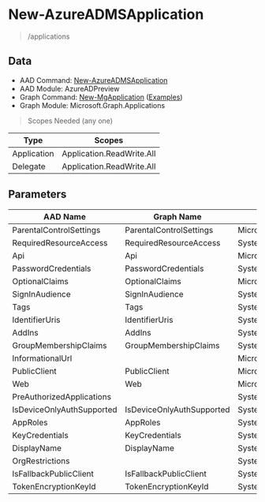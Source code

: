 # New-AzureADMSApplication

> /applications

## Data

+ AAD Command: [New-AzureADMSApplication](https://docs.microsoft.com/en-us/powershell/module/AzureADPreview/New-AzureADMSApplication)
+ AAD Module: AzureADPreview
+ Graph Command: [New-MgApplication](https://docs.microsoft.com/en-us/powershell/module/Microsoft.Graph.Applications/New-MgApplication) ([Examples](https://github.com/orgs/msgraph/discussions?discussions_q=New-MgApplication))
+ Graph Module: Microsoft.Graph.Applications

> Scopes Needed (any one)

|Type|Scopes|
|---|---|
|Application|Application.ReadWrite.All|
|Delegate|Application.ReadWrite.All|

## Parameters

|AAD Name|Graph Name|AAD Type|Graph Type|Infos|
|---|---|---|---|---|
|ParentalControlSettings|ParentalControlSettings|Microsoft.Open.MSGraph.Model.ParentalControlSettings|Microsoft.Graph.PowerShell.Models.IMicrosoftGraphParentalControlSettings||
|RequiredResourceAccess|RequiredResourceAccess|System.Collections.Generic.List/Microsoft.Open.MSGraph.Model.RequiredResourceAccess|Microsoft.Graph.PowerShell.Models.IMicrosoftGraphRequiredResourceAccess[]||
|Api|Api|Microsoft.Open.MSGraph.Model.ApiApplication|Microsoft.Graph.PowerShell.Models.IMicrosoftGraphApiApplication||
|PasswordCredentials|PasswordCredentials|System.Collections.Generic.List/Microsoft.Open.MSGraph.Model.PasswordCredential|Microsoft.Graph.PowerShell.Models.IMicrosoftGraphPasswordCredential[]||
|OptionalClaims|OptionalClaims|Microsoft.Open.MSGraph.Model.OptionalClaims|Microsoft.Graph.PowerShell.Models.IMicrosoftGraphOptionalClaims||
|SignInAudience|SignInAudience|System.String|System.String||
|Tags|Tags|System.Collections.Generic.List/System.String|System.String[]||
|IdentifierUris|IdentifierUris|System.Collections.Generic.List/System.String|System.String[]||
|AddIns|AddIns|System.Collections.Generic.List/Microsoft.Open.MSGraph.Model.AddIn|Microsoft.Graph.PowerShell.Models.IMicrosoftGraphAddIn[]||
|GroupMembershipClaims|GroupMembershipClaims|System.String|System.String||
|InformationalUrl||Microsoft.Open.MSGraph.Model.InformationalUrl|||
|PublicClient|PublicClient|Microsoft.Open.MSGraph.Model.PublicClientApplication|Microsoft.Graph.PowerShell.Models.IMicrosoftGraphPublicClientApplication||
|Web|Web|Microsoft.Open.MSGraph.Model.WebApplication|Microsoft.Graph.PowerShell.Models.IMicrosoftGraphWebApplication||
|PreAuthorizedApplications||System.Collections.Generic.List/Microsoft.Open.MSGraph.Model.PreAuthorizedApplication|||
|IsDeviceOnlyAuthSupported|IsDeviceOnlyAuthSupported|System.Nullable/System.Boolean|System.Management.Automation.SwitchParameter||
|AppRoles|AppRoles|System.Collections.Generic.List/Microsoft.Open.MSGraph.Model.AppRole|Microsoft.Graph.PowerShell.Models.IMicrosoftGraphAppRole[]||
|KeyCredentials|KeyCredentials|System.Collections.Generic.List/Microsoft.Open.MSGraph.Model.KeyCredential|Microsoft.Graph.PowerShell.Models.IMicrosoftGraphKeyCredential[]||
|DisplayName|DisplayName|System.String|System.String||
|OrgRestrictions||System.Collections.Generic.List/System.String|||
|IsFallbackPublicClient|IsFallbackPublicClient|System.Nullable/System.Boolean|System.Management.Automation.SwitchParameter||
|TokenEncryptionKeyId|TokenEncryptionKeyId|System.String|System.String||

